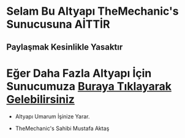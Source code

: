 # Selam Bu Altyapı TheMechanic's Sunucusuna AİTTİR

## Paylaşmak Kesinlikle Yasaktır

# Eğer Daha Fazla Altyapı İçin Sunucumuza [Buraya Tıklayarak Gelebilirsiniz](https://discord.gg/qHJS8FN )

- Altyapı Umarum İşinize Yarar.

- TheMechanic's Sahibi Mustafa Aktaş